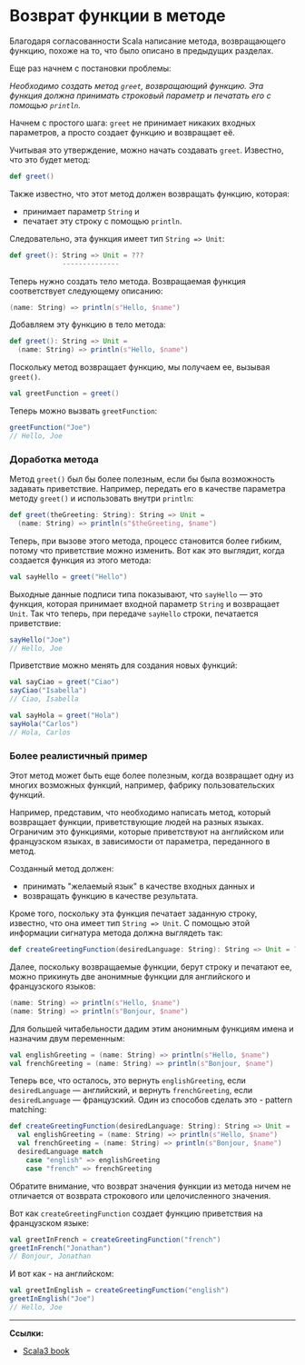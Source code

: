 # Возврат функции в методе

Благодаря согласованности Scala написание метода, возвращающего функцию, 
похоже на то, что было описано в предыдущих разделах. 

Еще раз начнем с постановки проблемы:

_Необходимо создать метод `greet`, возвращающий функцию. 
Эта функция должна принимать строковый параметр и печатать его с помощью `println`._

Начнем с простого шага: `greet` не принимает никаких входных параметров, 
а просто создает функцию и возвращает её.

Учитывая это утверждение, можно начать создавать `greet`. Известно, что это будет метод:

```scala
def greet()
```

Также известно, что этот метод должен возвращать функцию, которая:
- принимает параметр `String` и 
- печатает эту строку с помощью `println`. 

Следовательно, эта функция имеет тип `String => Unit`:

```scala
def greet(): String => Unit = ???
             --------------
```

Теперь нужно создать тело метода. 
Возвращаемая функция соответствует следующему описанию:

```scala
(name: String) => println(s"Hello, $name")
```

Добавляем эту функцию в тело метода:

```scala
def greet(): String => Unit = 
  (name: String) => println(s"Hello, $name")
```

Поскольку метод возвращает функцию, мы получаем ее, вызывая `greet()`. 

```scala
val greetFunction = greet()
```

Теперь можно вызвать `greetFunction`:

```scala
greetFunction("Joe")
// Hello, Joe
```

### Доработка метода

Метод `greet()` был бы более полезным, если бы была возможность задавать приветствие. 
Например, передать его в качестве параметра методу `greet()` и использовать внутри `println`:

```scala
def greet(theGreeting: String): String => Unit = 
  (name: String) => println(s"$theGreeting, $name")
```

Теперь, при вызове этого метода, процесс становится более гибким, потому что приветствие можно изменить. 
Вот как это выглядит, когда создается функция из этого метода:

```scala
val sayHello = greet("Hello")
```

Выходные данные подписи типа показывают, что `sayHello` — это функция, 
которая принимает входной параметр `String` и возвращает `Unit`. 
Так что теперь, при передаче `sayHello` строки, печатается приветствие:

```scala
sayHello("Joe")
// Hello, Joe
```

Приветствие можно менять для создания новых функций:

```scala
val sayCiao = greet("Ciao")
sayCiao("Isabella")
// Ciao, Isabella

val sayHola = greet("Hola")
sayHola("Carlos")
// Hola, Carlos
```

### Более реалистичный пример

Этот метод может быть еще более полезным, когда возвращает одну из многих возможных функций, 
например, фабрику пользовательских функций.

Например, представим, что необходимо написать метод, который возвращает функции, 
приветствующие людей на разных языках. 
Ограничим это функциями, которые приветствуют на английском или французском языках, 
в зависимости от параметра, переданного в метод.

Созданный метод должен:
- принимать "желаемый язык" в качестве входных данных и 
- возвращать функцию в качестве результата. 

Кроме того, поскольку эта функция печатает заданную строку, известно, что она имеет тип `String => Unit`. 
С помощью этой информации сигнатура метода должна выглядеть так:

```scala
def createGreetingFunction(desiredLanguage: String): String => Unit = ???
```

Далее, поскольку возвращаемые функции, берут строку и печатают ее, 
можно прикинуть две анонимные функции для английского и французского языков:

```scala
(name: String) => println(s"Hello, $name")
(name: String) => println(s"Bonjour, $name")
```

Для большей читабельности дадим этим анонимным функциям имена и назначим двум переменным:

```scala
val englishGreeting = (name: String) => println(s"Hello, $name")
val frenchGreeting = (name: String) => println(s"Bonjour, $name")
```

Теперь все, что осталось, это вернуть `englishGreeting`, если `desiredLanguage` — английский, 
и вернуть `frenchGreeting`, если `desiredLanguage` — французский. 
Один из способов сделать это - pattern matching:

```scala
def createGreetingFunction(desiredLanguage: String): String => Unit =
  val englishGreeting = (name: String) => println(s"Hello, $name")
  val frenchGreeting = (name: String) => println(s"Bonjour, $name")
  desiredLanguage match
    case "english" => englishGreeting
    case "french" => frenchGreeting
```

Обратите внимание, что возврат значения функции из метода ничем не отличается 
от возврата строкового или целочисленного значения.

Вот как `createGreetingFunction` создает функцию приветствия на французском языке:

```scala
val greetInFrench = createGreetingFunction("french")
greetInFrench("Jonathan")
// Bonjour, Jonathan
```

И вот как - на английском:

```scala
val greetInEnglish = createGreetingFunction("english")
greetInEnglish("Joe")
// Hello, Joe
```


---

**Ссылки:**

- [Scala3 book](https://docs.scala-lang.org/scala3/book/fun-write-method-returns-function.html)
